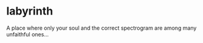 # labyrinth
A place where only your soul and the correct spectrogram are among many unfaithful ones...
